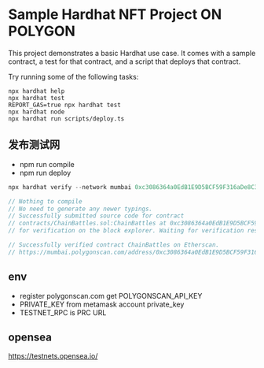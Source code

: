 # Sample Hardhat NFT Project ON POLYGON

This project demonstrates a basic Hardhat use case. It comes with a sample contract, a test for that contract, and a script that deploys that contract.

Try running some of the following tasks:

```shell
npx hardhat help
npx hardhat test
REPORT_GAS=true npx hardhat test
npx hardhat node
npx hardhat run scripts/deploy.ts
```

## 发布测试网
* npm run compile
* npm run deploy

```js
npx hardhat verify --network mumbai 0xc3086364a0EdB1E9D5BCF59F316aDe8C319DD9E6

// Nothing to compile
// No need to generate any newer typings.
// Successfully submitted source code for contract
// contracts/ChainBattles.sol:ChainBattles at 0xc3086364a0EdB1E9D5BCF59F316aDe8C319DD9E6
// for verification on the block explorer. Waiting for verification result...

// Successfully verified contract ChainBattles on Etherscan.
// https://mumbai.polygonscan.com/address/0xc3086364a0EdB1E9D5BCF59F316aDe8C319DD9E6#code

```
## env
* register polygonscan.com get POLYGONSCAN_API_KEY
* PRIVATE_KEY from metamask account private_key
* TESTNET_RPC is PRC URL

## opensea
https://testnets.opensea.io/